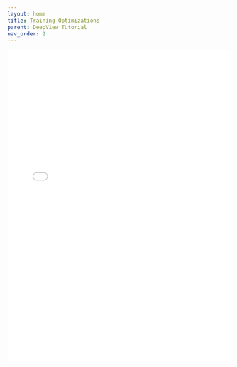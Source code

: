 ```yaml
---
layout: home
title: Training Optimizations
parent: DeepView Tutorial
nav_order: 2
---
```


<div class="jupyter-notebook" style="position: relative; width: 100%; margin: 0 auto;">
<div class="jupyter-notebook-iframe-container" style="padding-bottom: 701px;"> 
<iframe src="{{ site.baseurl }}/deepview_tutorial_ipynb/optimizations.ipynb.html" style="position: absolute; top: 0; left: 0; border-style: none;" width="100%" height="100%" onload="this.parentElement.style.paddingBottom = (this.contentWindow.document.documentElement.scrollHeight + 10) + 'px'">
</iframe>
</div>
</div>
